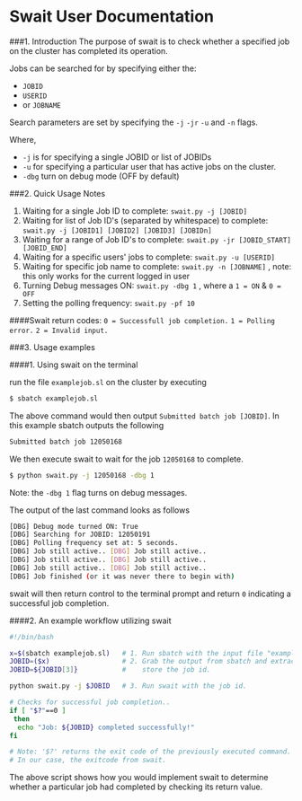 Swait User Documentation 
========================
###1. Introduction 
The purpose of swait is to check whether a specified job on the cluster has completed its operation. 

Jobs can be searched for by specifying either the: 
* `JOBID`
* `USERID`
* or `JOBNAME` 

Search parameters are set by specifying the `-j` `-jr` `-u` and `-n` flags. 

Where,
* `-j` is for specifying a single JOBID or list of JOBIDs 
* `-u` for specifying a particular user that has active jobs on the cluster. 
* `-dbg` turn on debug mode (OFF by default)

###2. Quick Usage Notes 

1. Waiting for a single Job ID to complete: `swait.py -j [JOBID]` 
2. Waiting for list of Job ID's (separated by whitespace) to complete: `swait.py -j [JOBID1] [JOBID2] [JOBID3] [JOBIDn]` 
3. Waiting for a range of Job ID's to complete: `swait.py -jr [JOBID_START] [JOBID_END]`
4. Waiting for a specific users' jobs to complete: `swait.py -u [USERID]` 
5. Waiting for specific job name to complete: `swait.py -n [JOBNAME]` , note: this only works for the current logged in user
6. Turning Debug messages ON: `swait.py -dbg 1` , where a `1 = ON` & `0 = OFF`
7. Setting the polling frequency: `swait.py -pf 10`

####Swait return codes: 
`0 = Successfull job completion.` 
`1 = Polling error.` 
`2 = Invalid input.` 

###3. Usage examples

####1. Using swait on the terminal
 
 run the file `examplejob.sl` on the cluster by executing 
```bash
$ sbatch examplejob.sl
```
The above command would then output `Submitted batch job [JOBID]`. In this example sbatch outputs the following 
```bash
Submitted batch job 12050168
```
We then execute swait to wait for the job `12050168` to complete.
```bash
$ python swait.py -j 12050168 -dbg 1 
```
Note: the `-dbg 1` flag turns on debug messages. 

The output of the last command looks as follows 
```bash
[DBG] Debug mode turned ON: True 
[DBG] Searching for JOBID: 12050191 
[DBG] Polling frequency set at: 5 seconds. 
[DBG] Job still active.. [DBG] Job still active..
[DBG] Job still active.. [DBG] Job still active.. 
[DBG] Job still active.. [DBG] Job still active.. 
[DBG] Job finished (or it was never there to begin with) 
```
swait will then return control to the terminal prompt and return `0` indicating a successful job completion. 

####2. An example workflow utilizing swait 

```bash
#!/bin/bash

x=$(sbatch examplejob.sl)   # 1. Run sbatch with the input file "examplejob.sl".
JOBID=($x)                  # 2. Grab the output from sbatch and extract and
JOBID=${JOBID[3]}           #    store the job id.

python swait.py -j $JOBID   # 3. Run swait with the job id.

# Checks for successful job completion..
if [ "$?"==0 ]
 then
  echo "Job: ${JOBID} completed successfully!"
fi

# Note: '$?' returns the exit code of the previously executed command.
# In our case, the exitcode from swait.
```

The above script shows how you would implement swait to determine whether a particular job had completed by checking its return value.


